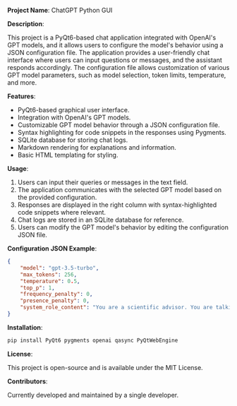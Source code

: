 **Project Name**: ChatGPT Python GUI

**Description**:

This project is a PyQt6-based chat application integrated with OpenAI's GPT models, and it allows users to configure the model's behavior using a JSON configuration file. The application provides a user-friendly chat interface where users can input questions or messages, and the assistant responds accordingly. The configuration file allows customization of various GPT model parameters, such as model selection, token limits, temperature, and more.

**Features**:

- PyQt6-based graphical user interface.
- Integration with OpenAI's GPT models.
- Customizable GPT model behavior through a JSON configuration file.
- Syntax highlighting for code snippets in the responses using Pygments.
- SQLite database for storing chat logs.
- Markdown rendering for explanations and information.
- Basic HTML templating for styling.

**Usage**:

1. Users can input their queries or messages in the text field.
2. The application communicates with the selected GPT model based on the provided configuration.
3. Responses are displayed in the right column with syntax-highlighted code snippets where relevant.
4. Chat logs are stored in an SQLite database for reference.
5. Users can modify the GPT model's behavior by editing the configuration JSON file.

**Configuration JSON Example**:

```json
{
    "model": "gpt-3.5-turbo",
    "max_tokens": 256,
    "temperature": 0.5,
    "top_p": 1,
    "frequency_penalty": 0,
    "presence_penalty": 0,
    "system_role_content": "You are a scientific advisor. You are talking with a geek programmer who loves smartass jokes!"
}
```
**Installation**:
```bash
pip install PyQt6 pygments openai qasync PyQtWebEngine
```

**License**:

This project is open-source and is available under the MIT License.

**Contributors**:

Currently developed and maintained by a single developer.

